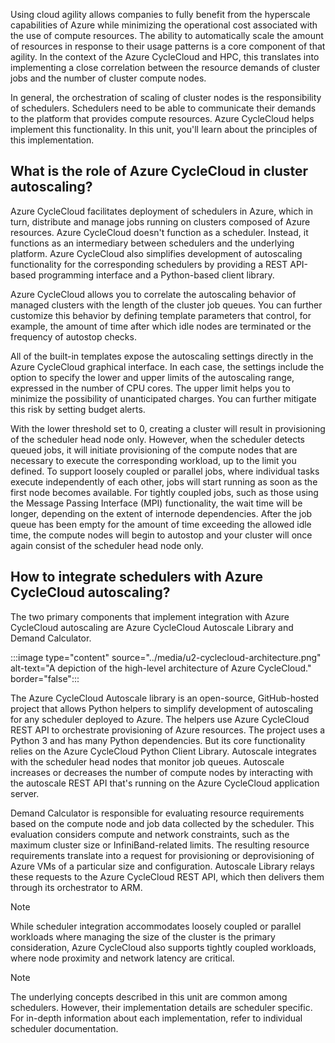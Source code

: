 Using cloud agility allows companies to fully benefit from the hyperscale capabilities of Azure while minimizing the operational cost associated with the use of compute resources. The ability to automatically scale the amount of resources in response to their usage patterns is a core component of that agility. In the context of the Azure CycleCloud and HPC, this translates into implementing a close correlation between the resource demands of cluster jobs and the number of cluster compute nodes.

In general, the orchestration of scaling of cluster nodes is the responsibility of schedulers. Schedulers need to be able to communicate their demands to the platform that provides compute resources. Azure CycleCloud helps implement this functionality. In this unit, you'll learn about the principles of this implementation.

## What is the role of Azure CycleCloud in cluster autoscaling?

Azure CycleCloud facilitates deployment of schedulers in Azure, which in turn, distribute and manage jobs running on clusters composed of Azure resources. Azure CycleCloud doesn't function as a scheduler. Instead, it functions as an intermediary between schedulers and the underlying platform. Azure CycleCloud also simplifies development of autoscaling functionality for the corresponding schedulers by providing a REST API-based programming interface and a Python-based client library.

Azure CycleCloud allows you to correlate the autoscaling behavior of managed clusters with the length of the cluster job queues. You can further customize this behavior by defining template parameters that control, for example, the amount of time after which idle nodes are terminated or the frequency of autostop checks.

All of the built-in templates expose the autoscaling settings directly in the Azure CycleCloud graphical interface. In each case, the settings include the option to specify the lower and upper limits of the autoscaling range, expressed in the number of CPU cores. The upper limit helps you to minimize the possibility of unanticipated charges. You can further mitigate this risk by setting budget alerts.

With the lower threshold set to 0, creating a cluster will result in provisioning of the scheduler head node only. However, when the scheduler detects queued jobs, it will initiate provisioning of the compute nodes that are necessary to execute the corresponding workload, up to the limit you defined. To support loosely coupled or parallel jobs, where individual tasks execute independently of each other, jobs will start running as soon as the first node becomes available. For tightly coupled jobs, such as those using the Message Passing Interface (MPI) functionality, the wait time will be longer, depending on the extent of internode dependencies. After the job queue has been empty for the amount of time exceeding the allowed idle time, the compute nodes will begin to autostop and your cluster will once again consist of the scheduler head node only.

## How to integrate schedulers with Azure CycleCloud autoscaling?

The two primary components that implement integration with Azure CycleCloud autoscaling are Azure CycleCloud Autoscale Library and Demand Calculator.

:::image type="content" source="../media/u2-cyclecloud-architecture.png" alt-text="A depiction of the high-level architecture of Azure CycleCloud." border="false":::
<!--ID/SME: I'm not sure what the intended meaning is for the next sentence so please check that the edit makes sense.-->
The Azure CycleCloud Autoscale library is an open-source, GitHub-hosted project that allows Python helpers to simplify development of autoscaling for any scheduler deployed to Azure. The helpers use Azure CycleCloud REST API to orchestrate provisioning of Azure resources. The project uses a Python 3 and has many Python dependencies. But its core functionality relies on the Azure CycleCloud Python Client Library. Autoscale integrates with the scheduler head nodes that monitor job queues. Autoscale increases or decreases the number of compute nodes by interacting with the autoscale REST API that's running on the Azure CycleCloud application server.

Demand Calculator is responsible for evaluating resource requirements based on the compute node and job data collected by the scheduler. This evaluation considers compute and network constraints, such as the maximum cluster size or InfiniBand-related limits. The resulting resource requirements translate into a request for provisioning or deprovisioning of Azure VMs of a particular size and configuration. Autoscale Library relays these requests to the Azure CycleCloud REST API, which then delivers them through its orchestrator to ARM.

> [!NOTE]
> While scheduler integration accommodates loosely coupled or parallel workloads where managing the size of the cluster is the primary consideration, Azure CycleCloud also supports tightly coupled workloads, where node proximity and network latency are critical.

> [!NOTE]
> The underlying concepts described in this unit are common among schedulers. However, their implementation details are scheduler specific. For in-depth information about each implementation, refer to individual scheduler documentation.
